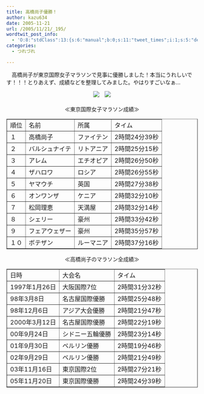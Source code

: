 ```yaml
---
title: 高橋尚子優勝！
author: kazu634
date: 2005-11-21
url: /2005/11/21/_195/
wordtwit_post_info:
  - 'O:8:"stdClass":13:{s:6:"manual";b:0;s:11:"tweet_times";i:1;s:5:"delay";i:0;s:7:"enabled";i:1;s:10:"separation";s:2:"60";s:7:"version";s:3:"3.7";s:14:"tweet_template";b:0;s:6:"status";i:2;s:6:"result";a:0:{}s:13:"tweet_counter";i:2;s:13:"tweet_log_ids";a:1:{i:0;i:2195;}s:9:"hash_tags";a:0:{}s:8:"accounts";a:1:{i:0;s:7:"kazu634";}}'
categories:
  - つれづれ

---
```

<div class="section">
<p>
    　高橋尚子が東京国際女子マラソンで見事に優勝しました！本当にうれしいです！！！とりあえず、成績などを整理してみました。やはりすごいなぁ…
</p>
  
<p>
<center>
<img src="http://image.blog.livedoor.jp/simoom634/imgs/2/4/245d32d7-s.jpg" />　<img src="http://image.blog.livedoor.jp/simoom634/imgs/f/5/f52f5fbf-s.jpg" />
</center>
    
<br />
    
<center>
      ≪東京国際女子マラソン成績≫</p> 
      
<table cellspacing="0" cellpadding="2" border="1">
<tr valign="top">
<td>
            順位
</td>
          
<td>
            名前
</td>
          
<td>
            所属
</td>
          
<td>
            タイム
</td>
</tr>
        
<tr valign="top">
<td>
            １
</td>
          
<td>
            高橋尚子
</td>
          
<td>
            ファイテン
</td>
          
<td>
            2時間24分39秒
</td>
</tr>
        
<tr valign="top">
<td>
            ２
</td>
          
<td>
            バルシュナイテ
</td>
          
<td>
            リトアニア
</td>
          
<td>
            2時間25分15秒
</td>
</tr>
        
<tr valign="top">
<td>
            ３
</td>
          
<td>
            アレム
</td>
          
<td>
            エチオピア
</td>
          
<td>
            2時間26分50秒
</td>
</tr>
        
<tr valign="top">
<td>
            ４
</td>
          
<td>
            ザハロワ
</td>
          
<td>
            ロシア
</td>
          
<td>
            2時間26分55秒
</td>
</tr>
        
<tr valign="top">
<td>
            ５
</td>
          
<td>
            ヤマウチ
</td>
          
<td>
            英国
</td>
          
<td>
            2時間27分38秒
</td>
</tr>
        
<tr valign="top">
<td>
            ６
</td>
          
<td>
            オンワンザ
</td>
          
<td>
            ケニア
</td>
          
<td>
            2時間32分10秒
</td>
</tr>
        
<tr valign="top">
<td>
            ７
</td>
          
<td>
            松岡理恵
</td>
          
<td>
            天満屋
</td>
          
<td>
            2時間32分14秒
</td>
</tr>
        
<tr valign="top">
<td>
            ８
</td>
          
<td>
            シェリー
</td>
          
<td>
            豪州
</td>
          
<td>
            2時間33分42秒
</td>
</tr>
        
<tr valign="top">
<td>
            ９
</td>
          
<td>
            フェアウェザー
</td>
          
<td>
            豪州
</td>
          
<td>
            2時間35分57秒
</td>
</tr>
        
<tr valign="top">
<td>
            １０
</td>
          
<td>
            ボテザン
</td>
          
<td>
            ルーマニア
</td>
          
<td>
            2時間37分16秒
</td>
</tr>
</table></p> 
      
<p>
</center>
</p>
      
<p>
</p>
      
<p>
<center>
          ≪高橋尚子のマラソン全成績≫
</center>
</p>
      
<table cellspacing="0" cellpadding="2" border="1">
<tr valign="top">
<td>
            日時
</td>
          
<td>
            大会名
</td>
          
<td>
            タイム
</td>
</tr>
        
<tr valign="top">
<td>
            1997年1月26日
</td>
          
<td>
            大阪国際7位
</td>
          
<td>
            2時間31分32秒
</td>
</tr>
        
<tr valign="top">
<td>
            98年3月8日
</td>
          
<td>
            名古屋国際優勝
</td>
          
<td>
            2時間25分48秒
</td>
</tr>
        
<tr valign="top">
<td>
            98年12月6日
</td>
          
<td>
            アジア大会優勝
</td>
          
<td>
            2時間21分47秒
</td>
</tr>
        
<tr valign="top">
<td>
            2000年3月12日
</td>
          
<td>
            名古屋国際優勝
</td>
          
<td>
            2時間22分19秒
</td>
</tr>
        
<tr valign="top">
<td>
            00年9月24日
</td>
          
<td>
            シドニー五輪優勝
</td>
          
<td>
            2時間23分14秒
</td>
</tr>
        
<tr valign="top">
<td>
            01年9月30日
</td>
          
<td>
            ベルリン優勝
</td>
          
<td>
            2時間19分46秒
</td>
</tr>
        
<tr valign="top">
<td>
            02年9月29日
</td>
          
<td>
            ベルリン優勝
</td>
          
<td>
            2時間21分49秒
</td>
</tr>
        
<tr valign="top">
<td>
            03年11月16日
</td>
          
<td>
            東京国際2位
</td>
          
<td>
            2時間27分21秒
</td>
</tr>
        
<tr valign="top">
<td>
            05年11月20日
</td>
          
<td>
            東京国際優勝
</td>
          
<td>
            2時間24分39秒
</td>
</tr>
</table></p> </div>